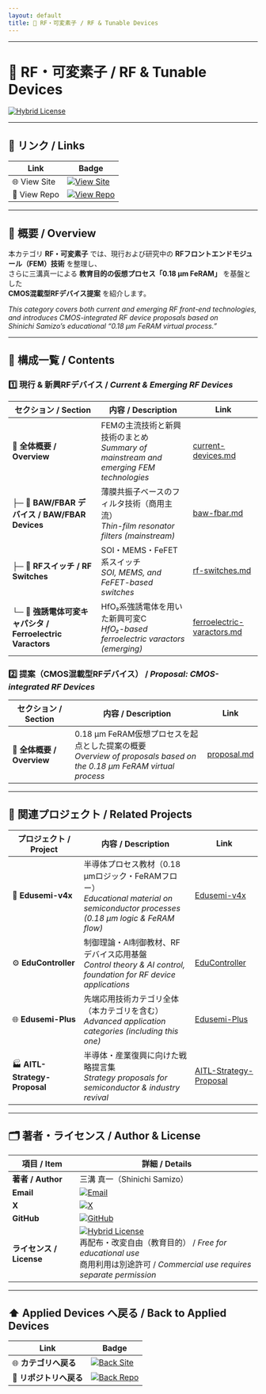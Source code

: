 ```yaml
---
layout: default
title: 📡 RF・可変素子 / RF & Tunable Devices
---
```


---

# 📡 RF・可変素子 / RF & Tunable Devices  

[![Hybrid License](https://img.shields.io/badge/license-Hybrid-blueviolet)](../../../#-ライセンス--license)

---

## 🔗 リンク / Links  

| Link | Badge |
|---|---|
| 🌐 View Site | [![View Site](https://img.shields.io/badge/View-Site-brightgreen?style=for-the-badge&logo=githubpages)](https://samizo-aitl.github.io/Edusemi-Plus/applied-devices/rf-devices/) |
| 📂 View Repo | [![View Repo](https://img.shields.io/badge/View-Repo-blue?style=for-the-badge&logo=github)](https://github.com/Samizo-AITL/Edusemi-Plus/tree/main/applied-devices/rf-devices) |

---

## 📘 概要 / Overview  

本カテゴリ **RF・可変素子** では、現行および研究中の **RFフロントエンドモジュール（FEM）技術** を整理し、  
さらに三溝真一による **教育目的の仮想プロセス「0.18 µm FeRAM」** を基盤とした  
**CMOS混載型RFデバイス提案** を紹介します。  

*This category covers both current and emerging RF front-end technologies,  
and introduces CMOS-integrated RF device proposals based on  
Shinichi Samizo’s educational “0.18 µm FeRAM virtual process.”*  

---

## 📂 構成一覧 / Contents  

### 1️⃣ 現行 & 新興RFデバイス / *Current & Emerging RF Devices*  
| セクション / Section | 内容 / Description | Link |
|---|---|---|
| 📘 **全体概要 / Overview** | FEMの主流技術と新興技術のまとめ<br>*Summary of mainstream and emerging FEM technologies* | [current-devices.md](./current-devices.md) |
| ├─ 📡 **BAW/FBAR デバイス / BAW/FBAR Devices** | 薄膜共振子ベースのフィルタ技術（商用主流）<br>*Thin-film resonator filters (mainstream)* | [baw-fbar.md](./baw-fbar.md) |
| ├─ 🔀 **RFスイッチ / RF Switches** | SOI・MEMS・FeFET系スイッチ<br>*SOI, MEMS, and FeFET-based switches* | [rf-switches.md](./rf-switches.md) |
| └─ 🧩 **強誘電体可変キャパシタ / Ferroelectric Varactors** | HfO₂系強誘電体を用いた新興可変C<br>*HfO₂-based ferroelectric varactors (emerging)* | [ferroelectric-varactors.md](./ferroelectric-varactors.md) |

### 2️⃣ 提案（CMOS混載型RFデバイス） / *Proposal: CMOS-integrated RF Devices*  
| セクション / Section | 内容 / Description | Link |
|---|---|---|
| 📘 **全体概要 / Overview** | 0.18 µm FeRAM仮想プロセスを起点とした提案の概要<br>*Overview of proposals based on the 0.18 µm FeRAM virtual process* | [proposal.md](./proposal.md) |

---

## 🔗 関連プロジェクト / Related Projects  

| プロジェクト / Project | 内容 / Description | Link |
|---|---|---|
| 📘 **Edusemi-v4x** | 半導体プロセス教材（0.18 µmロジック・FeRAMフロー）<br>*Educational material on semiconductor processes (0.18 µm logic & FeRAM flow)* | [Edusemi-v4x](https://samizo-aitl.github.io/Edusemi-v4x/) |
| ⚙️ **EduController** | 制御理論・AI制御教材、RFデバイス応用基盤<br>*Control theory & AI control, foundation for RF device applications* | [EduController](https://samizo-aitl.github.io/EduController/) |
| 🌐 **Edusemi-Plus** | 先端応用技術カテゴリ全体（本カテゴリを含む）<br>*Advanced application categories (including this one)* | [Edusemi-Plus](https://samizo-aitl.github.io/Edusemi-Plus/) |
| 🏭 **AITL-Strategy-Proposal** | 半導体・産業復興に向けた戦略提言集<br>*Strategy proposals for semiconductor & industry revival* | [AITL-Strategy-Proposal](https://samizo-aitl.github.io/AITL-Strategy-Proposal/) |

---

## 🗂️ 著者・ライセンス / Author & License

| 項目 / Item | 詳細 / Details |
|---|---|
| **著者 / Author** | 三溝 真一（Shinichi Samizo） |
| **Email** | [![Email](https://img.shields.io/badge/Email-shin3t72%40gmail.com-red?style=for-the-badge&logo=gmail)](mailto:shin3t72@gmail.com) |
| **X** | [![X](https://img.shields.io/badge/X-@shin3t72-black?style=for-the-badge&logo=x)](https://x.com/shin3t72) |
| **GitHub** | [![GitHub](https://img.shields.io/badge/GitHub-Samizo--AITL-blue?style=for-the-badge&logo=github)](https://github.com/Samizo-AITL) |
| **ライセンス / License** | [![Hybrid License](https://img.shields.io/badge/license-Hybrid-blueviolet?style=for-the-badge)](../../../#-ライセンス--license) <br> 再配布・改変自由（教育目的） / *Free for educational use* <br> 商用利用は別途許可 / *Commercial use requires separate permission* |

---

## ⬆️ Applied Devices へ戻る / Back to Applied Devices

| Link | Badge |
|---|---|
| 🌐 **カテゴリへ戻る** | [![Back Site](https://img.shields.io/badge/⬆️%20Back-Applied--Devices-brightgreen?style=for-the-badge&logo=githubpages)](https://samizo-aitl.github.io/Edusemi-Plus/applied-devices/) |
| 📂 **リポジトリへ戻る** | [![Back Repo](https://img.shields.io/badge/⬆️%20Back-Repo-blue?style=for-the-badge&logo=github)](https://github.com/Samizo-AITL/Edusemi-Plus/tree/main/applied-devices) |

